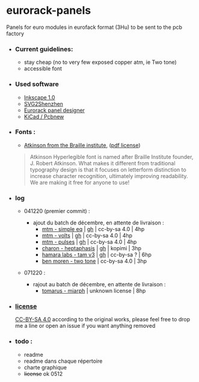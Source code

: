 # eurorack-panels
Panels for euro modules in eurofack format (3Hu) to be sent to the pcb factory 

- ### Current guidelines: 
    - stay cheap (no to very few exposed copper atm, ie Two tone)
    - accessible font

-  ### Used software 
    - [Inkscape 1.0](http://inkscape.org/) 
    - [SVG2Shenzhen](https://github.com/badgeek/svg2shenzhen)
    - [Eurorack panel designer](https://github.com/THX2112/Eurorack-Panel-Designer)
    - [KiCad / Pcbnew](kicad-pcb.org/)

- ### Fonts : 
  - [Atkinson from the Braille institute](https://www.brailleinstitute.org/freefont), ([pdf license](https://www.brailleinstitute.org/wp-content/uploads/2020/11/Atkinson-Hyperlegible-Font-License-2020-1104.pdf))
  > Atkinson Hyperlegible font is named after Braille Institute founder, J. Robert Atkinson.  What makes it different from traditional typography design is that it focuses on letterform distinction to increase character recognition, ultimately improving readability.  We are making it free for anyone to use!

- ### log
  - 041220 (premier commit) : 
    - ajout du batch de décembre, en attente de livraison : 
      - [mtm - simple eq](https://www.musicthing.co.uk/pages/simpleeq.html) | [gh](https://github.com/TomWhitwell/SimpleEQ) | cc-by-sa 4.0 | 4hp
      - [mtm - volts](https://www.musicthing.co.uk/pages/volts.html) | [gh](https://github.com/TomWhitwell/Volts) | cc-by-sa 4.0 | 4hp
      - [mtm - pulses](https://www.musicthing.co.uk/pages/pulses.html) | [gh](https://github.com/TomWhitwell/Turing-Pulse-Expander) | cc-by-sa 4.0 | 4hp
      - [charon - heptaphasis](charon.sk/heptaphasis/) | [gh](https://github.com/charonme/heptaphasis) | kopimi | 3hp
      - [hamara labs - tam v3](https://www.modulargrid.net/e/other-unknown-hamara-labs-triple-attenuverter-mixer-v2-tam) | [gh](https://github.com/ishkabbible/TAM_V3) | cc-by-sa ? | 6hp
      - [ben moren - two tone](https://github.com/bmoren/two-tone) | cc-by-sa 4.0 | 3hp
      
  - 071220 :
    - rajout au batch de décembre, en attente de livraison : 
        - [tomarus - miarph](https://github.com/tomarus/midi2cv) | unknown license | 8hp

- ### [license](https://github.com/pierstu/eurorack-panels/blob/master/license) 
  [CC-BY-SA 4.0](https://creativecommons.org/licenses/by-sa/4.0/) according to the original works, please feel free to drop me a line or open an issue if you want anything removed

- ### todo : 
    - readme
    - readme dans chaque répertoire
    - charte graphique
    - ~~license~~ ok 0512 


